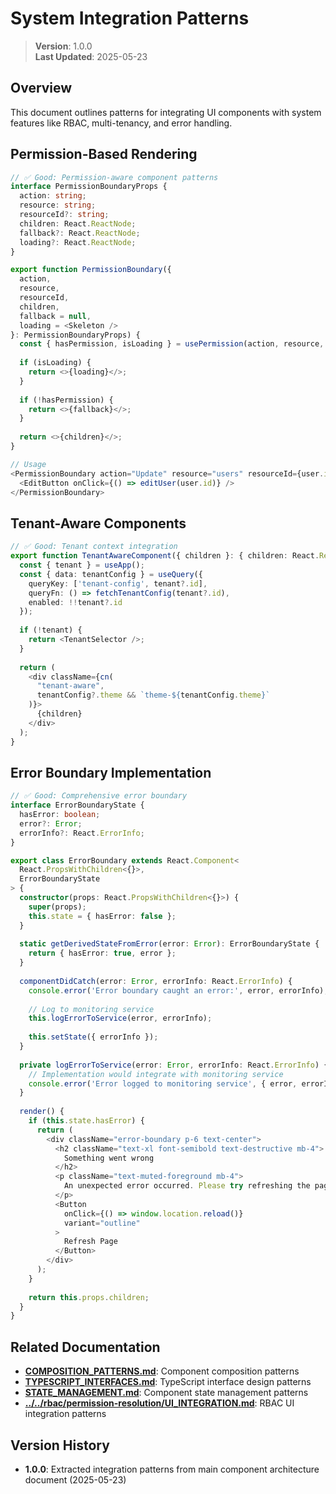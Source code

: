 
# System Integration Patterns

> **Version**: 1.0.0  
> **Last Updated**: 2025-05-23

## Overview

This document outlines patterns for integrating UI components with system features like RBAC, multi-tenancy, and error handling.

## Permission-Based Rendering

```typescript
// ✅ Good: Permission-aware component patterns
interface PermissionBoundaryProps {
  action: string;
  resource: string;
  resourceId?: string;
  children: React.ReactNode;
  fallback?: React.ReactNode;
  loading?: React.ReactNode;
}

export function PermissionBoundary({
  action,
  resource,
  resourceId,
  children,
  fallback = null,
  loading = <Skeleton />
}: PermissionBoundaryProps) {
  const { hasPermission, isLoading } = usePermission(action, resource, resourceId);
  
  if (isLoading) {
    return <>{loading}</>;
  }
  
  if (!hasPermission) {
    return <>{fallback}</>;
  }
  
  return <>{children}</>;
}

// Usage
<PermissionBoundary action="Update" resource="users" resourceId={user.id}>
  <EditButton onClick={() => editUser(user.id)} />
</PermissionBoundary>
```

## Tenant-Aware Components

```typescript
// ✅ Good: Tenant context integration
export function TenantAwareComponent({ children }: { children: React.ReactNode }) {
  const { tenant } = useApp();
  const { data: tenantConfig } = useQuery({
    queryKey: ['tenant-config', tenant?.id],
    queryFn: () => fetchTenantConfig(tenant?.id),
    enabled: !!tenant?.id
  });
  
  if (!tenant) {
    return <TenantSelector />;
  }
  
  return (
    <div className={cn(
      "tenant-aware",
      tenantConfig?.theme && `theme-${tenantConfig.theme}`
    )}>
      {children}
    </div>
  );
}
```

## Error Boundary Implementation

```typescript
// ✅ Good: Comprehensive error boundary
interface ErrorBoundaryState {
  hasError: boolean;
  error?: Error;
  errorInfo?: React.ErrorInfo;
}

export class ErrorBoundary extends React.Component<
  React.PropsWithChildren<{}>,
  ErrorBoundaryState
> {
  constructor(props: React.PropsWithChildren<{}>) {
    super(props);
    this.state = { hasError: false };
  }
  
  static getDerivedStateFromError(error: Error): ErrorBoundaryState {
    return { hasError: true, error };
  }
  
  componentDidCatch(error: Error, errorInfo: React.ErrorInfo) {
    console.error('Error boundary caught an error:', error, errorInfo);
    
    // Log to monitoring service
    this.logErrorToService(error, errorInfo);
    
    this.setState({ errorInfo });
  }
  
  private logErrorToService(error: Error, errorInfo: React.ErrorInfo) {
    // Implementation would integrate with monitoring service
    console.error('Error logged to monitoring service', { error, errorInfo });
  }
  
  render() {
    if (this.state.hasError) {
      return (
        <div className="error-boundary p-6 text-center">
          <h2 className="text-xl font-semibold text-destructive mb-4">
            Something went wrong
          </h2>
          <p className="text-muted-foreground mb-4">
            An unexpected error occurred. Please try refreshing the page.
          </p>
          <Button 
            onClick={() => window.location.reload()}
            variant="outline"
          >
            Refresh Page
          </Button>
        </div>
      );
    }
    
    return this.props.children;
  }
}
```

## Related Documentation

- **[COMPOSITION_PATTERNS.md](COMPOSITION_PATTERNS.md)**: Component composition patterns
- **[TYPESCRIPT_INTERFACES.md](TYPESCRIPT_INTERFACES.md)**: TypeScript interface design patterns
- **[STATE_MANAGEMENT.md](STATE_MANAGEMENT.md)**: Component state management patterns
- **[../../rbac/permission-resolution/UI_INTEGRATION.md](../../rbac/permission-resolution/UI_INTEGRATION.md)**: RBAC UI integration patterns

## Version History

- **1.0.0**: Extracted integration patterns from main component architecture document (2025-05-23)
